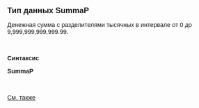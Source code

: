 ﻿<html>

<head><META HTTP-EQUIV="Content-Type" CONTENT="text/html; charset=utf-8">
<meta name="GENERATOR" content="Microsoft FrontPage 12.0">
<title>SummaP</title>
</head>

<body>

<p><strong><font size="4" face="Arial">Тип данных SummaP</font></strong></p>

<p class="label"><font face="Arial">Денежная сумма с разделителями 
тысячных в интервале от 0 до 9,999,999,999,999.99.</font></p>

<p class="label">&nbsp;</p>

<p class="label"><font face="Arial"><b>Синтаксис</b></font></p>

<p><font face="Arial"><strong>SummaP</strong></font></p>

<p>&nbsp;</p>

<p class="label"><font face="Arial"><a href="../types.html">См. также</a></font></p>
</body>
</html>
